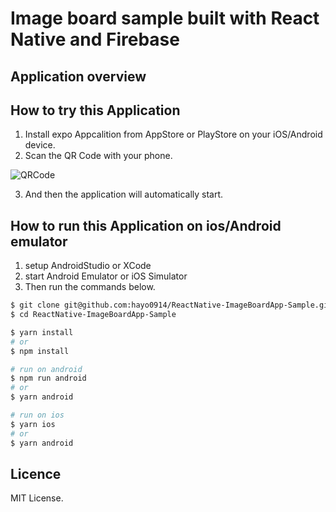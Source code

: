# Image board sample built with React Native and Firebase

## Application overview


## How to try this Application

1. Install expo Appcalition from AppStore or PlayStore on your iOS/Android device.
1. Scan the QR Code with your phone.

![QRCode](https://i.gyazo.com/0f17bdac5bab016949b05269eea043a8.png "QRCOde")

3. And then the application will automatically start.

## How to run this Application on ios/Android emulator

1. setup AndroidStudio or XCode
1. start Android Emulator or iOS Simulator
1. Then run the commands below.

```sh
$ git clone git@github.com:hayo0914/ReactNative-ImageBoardApp-Sample.git
$ cd ReactNative-ImageBoardApp-Sample

$ yarn install 
# or
$ npm install

# run on android
$ npm run android
# or 
$ yarn android

# run on ios
$ yarn ios
# or
$ yarn android
```

## Licence
MIT License.

